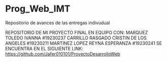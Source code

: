 # Prog_Web_IMT
Repositorio de avances de las entregas indivudual

REPOSITORIO DE MI PROYECTO FINAL EN EQUIPO CON:
MARQUEZ TOLEDO IVANNA  #19230237
CARRILLO RASGADO CRISTIN DE LOS ANGELES #19230211
MARTINEZ LOPEZ REYNA ESPERANZA #19230241
SE ENCUENTRA EN EL SIGUIENTE LINK: 
https://github.com/Jafer010101/ProyectoDesarrolloWeb
